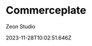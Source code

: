 ---
title: Commerceplate
github: https://github.com/zeon-studio/commerceplate
demo: https://commerceplate.netlify.app/
author: Zeon Studio
author_link: https://github.com/zeon-studio
date: 2023-11-28T10:02:51.646Z
description: Shopify Storefront Boilerplate Using Nextjs and Tailwindcss
ssg:
  - Nextjs
css:
  - Tailwind
cms:
  - Markdown
category:
  - Ecommerce
  - Boilerplate
draft: false
home_weight: 12
weight: 11
publish_date: '2023-12-24T08:47:58Z'
update_date: '2024-04-28T03:30:31Z'
github_star: 36
github_fork: 21
---